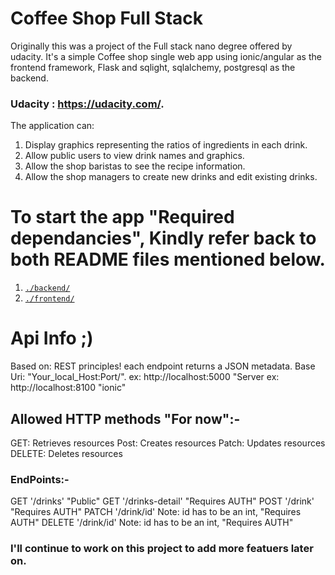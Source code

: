 # Coffee Shop Full Stack

 Originally this was a project of the Full stack nano degree offered by udacity. It's a simple Coffee shop single web app using ionic/angular as the frontend framework, Flask and sqlight, sqlalchemy, postgresql as the backend.

### Udacity : https://udacity.com/. 

The application can:

1) Display graphics representing the ratios of ingredients in each drink.
2) Allow public users to view drink names and graphics.
3) Allow the shop baristas to see the recipe information.
4) Allow the shop managers to create new drinks and edit existing drinks.

# To start the app "Required dependancies", Kindly refer back to both README files mentioned below.

1. [`./backend/`](./backend/README.md)
2. [`./frontend/`](./frontend/README.md)

# Api Info ;) 

Based on: REST principles! each endpoint returns a JSON metadata.
Base Uri: "Your_local_Host:Port/". 
ex: http://localhost:5000 "Server
ex: http://localhost:8100 "ionic" 

## Allowed HTTP methods "For now":-
GET:	Retrieves resources
Post:	Creates resources
Patch:	Updates resources
DELETE:	Deletes resources

### EndPoints:-

GET '/drinks' "Public"
GET '/drinks-detail' "Requires AUTH"
POST '/drink' "Requires AUTH"
PATCH '/drink/id' Note: id has to be an int, "Requires AUTH"
DELETE '/drink/id' Note: id has to be an int, "Requires AUTH"

### I'll continue to work on this project to add more featuers later on.
